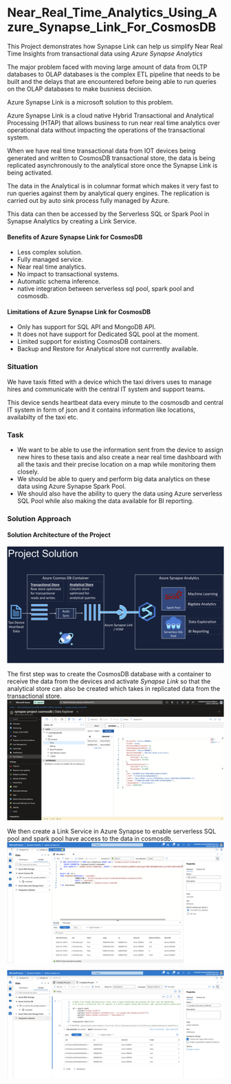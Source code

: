 # Near_Real_Time_Analytics_Using_Azure_Synapse_Link_For_CosmosDB
This Project demonstrates how Synapse Link can help us simplify Near Real Time Insights from transactional data using *Azure Synapse Analytics*

The major problem faced with moving large amount of data from OLTP databases to OLAP databases is the complex ETL pipeline that needs to be built and the delays that are encountered before being able to run queries on the OLAP databases to make busniess decision.

Azure Synapse Link is a microsoft solution to this problem.

Azure Synapse Link is a cloud native Hybrid Transactional and Analytical Processing (HTAP)  that allows business to run near real time analytics over operational data without impacting the operations of the transactional system.

When we have real time transactional data from IOT devices being generated and written to CosmosDB transactional store, the data is being replicated asynchronously to the analytical store once the Synapse Link is being activated.

The data in the Analytical is in columnar format which makes it very fast to run queries against them by analytical query engines. The replication is carried out by auto sink process fully managed by Azure.

This data can then be accessed by the Serverless SQL or Spark Pool in Synapse Analytics by creating a Link Service.

#### Benefits of Azure Synapse Link for CosmosDB
* Less complex solution.
* Fully managed service.
* Near real time analytics.
* No impact to transactional systems.
* Automatic schema inference.
* native integration between serverless sql pool, spark pool and cosmosdb.

#### Limitations of Azure Synapse Link for CosmosDB
* Only has support for SQL API and MongoDB API.
* It does not have support for Dedicated SQL pool at the moment.
* Limited support for existing CosmosDB containers.
* Backup and Restore for Analytical store not currrently available.

### Situation
We have taxis fitted with a device which the taxi drivers uses to manage hires and communicate with the central IT system and support teams. 

This device sends heartbeat data every minute to the cosmosdb and central IT system in form of json and it contains information like locations, availabilty of the taxi etc.

### Task
* We want to be able to use the information sent from the device to assign new hires to these taxis and also create a near real time dashboard with all the taxis and their precise location on a map while monitoring them closely.
* We should be able to query and perform big data analytics on these data using Azure Synapse Spark Pool.
* We should also have the ability to query the data using Azure serverless SQL Pool while also making the data available for BI reporting.

### Solution Approach
#### Solution Architecture of the Project
<img src="https://github.com/jaykay04/Near_Real_Time_Analytics_Using_Azure_Synapse_Link_For_CosmosDB/blob/main/Synapse%20Link%20Image/solution%20architecture.png">

The first step was to create the CosmosDB database with a container to receive the data from the devices and activate *Synapse Link* so that the analytical store can also be created which takes in replicated data from the transactional store.
<img src="https://github.com/jaykay04/Near_Real_Time_Analytics_Using_Azure_Synapse_Link_For_CosmosDB/blob/main/Synapse%20Link%20Image/create_cosmosdb.png">

We then create a Link Service in Azure Synapse to enable serverless SQL pool and spark pool have access to the data in cosmosdb.
<img src="https://github.com/jaykay04/Near_Real_Time_Analytics_Using_Azure_Synapse_Link_For_CosmosDB/blob/main/Synapse%20Link%20Image/access%20cosmosdb%20data%20from%20serverless.png">

<img src="https://github.com/jaykay04/Near_Real_Time_Analytics_Using_Azure_Synapse_Link_For_CosmosDB/blob/main/Synapse%20Link%20Image/access%20cosmosdb%20spark%20pool.png">
